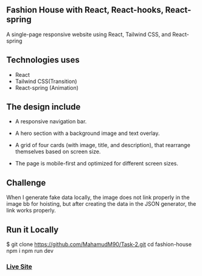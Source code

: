 ## Fashion House with React, React-hooks, React-spring

A single-page responsive website using React, Tailwind CSS, and React-spring

## Technologies uses
 - React
 - Tailwind CSS(Transition)
 - React-spring (Animation)
## The design include
 - A responsive navigation bar.

 - A hero section with a background image and text overlay.

-  A grid of four cards (with image, title, and description), that rearrange themselves based on screen size.

-  The page is mobile-first and optimized for different screen sizes.
  
  ## Challenge
  When I generate fake data locally, the image does not link properly in the image bb for hoisting, but after creating the data in the JSON generator, the link works properly.

  ## Run it Locally
  $ git clone https://github.com/MahamudM90/Task-2.git
  cd fashion-house
  npm i
  npm run dev

  ###    [Live Site](https://steadtask2.netlify.app)
